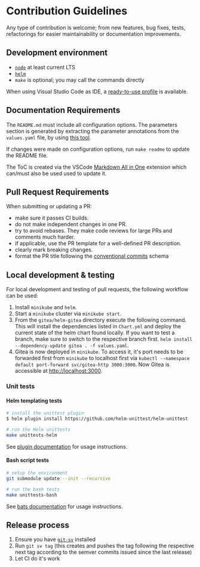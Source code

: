# Contribution Guidelines

Any type of contribution is welcome; from new features, bug fixes, tests,
refactorings for easier maintainability or documentation improvements.

## Development environment

- [`node`](https://nodejs.org/en/) at least current LTS
- [`helm`](https://helm.sh/docs/intro/install/)
- `make` is optional; you may call the commands directly

When using Visual Studio Code as IDE, a [ready-to-use profile](.vscode/) is available.

## Documentation Requirements

The `README.md` must include all configuration options.
The parameters section is generated by extracting the parameter annotations from the `values.yaml` file, by using [this tool](https://github.com/bitnami-labs/readme-generator-for-helm).

If changes were made on configuration options, run `make readme` to update the README file.

The ToC is created via the VSCode [Markdown All in One](https://marketplace.visualstudio.com/items?itemName=yzhang.markdown-all-in-one) extension which can/must also be used used to update it.

## Pull Request Requirements

When submitting or updating a PR:

- make sure it passes CI builds.
- do not make independent changes in one PR.
- try to avoid rebases. They make code reviews for large PRs and comments much harder.
- if applicable, use the PR template for a well-defined PR description.
- clearly mark breaking changes.
- format the PR title following the [conventional commits](https://www.conventionalcommits.org/en/v1.0.0/#specification) schema

## Local development & testing

For local development and testing of pull requests, the following workflow can
be used:

1. Install `minikube` and `helm`.
1. Start a `minikube` cluster via `minikube start`.
1. From the `gitea/helm-gitea` directory execute the following command.
   This will install the dependencies listed in `Chart.yml` and deploy the current state of the helm chart found locally.
   If you want to test a branch, make sure to switch to the respective branch first.
   `helm install --dependency-update gitea . -f values.yaml`.
1. Gitea is now deployed in `minikube`.
   To access it, it's port needs to be forwarded first from `minikube` to localhost first via `kubectl --namespace
default port-forward svc/gitea-http 3000:3000`.
   Now Gitea is accessible at [http://localhost:3000](http://localhost:3000).

### Unit tests

#### Helm templating tests

```bash
# install the unittest plugin
$ helm plugin install https://github.com/helm-unittest/helm-unittest

# run the Helm unittests
make unittests-helm
```

See [plugin documentation](https://github.com/helm-unittest/helm-unittest/blob/main/DOCUMENT.md) for usage instructions.

#### Bash script tests

```bash
# setup the environment
git submodule update --init --recursive

# run the bash tests
make unittests-bash
```

See [bats documentation](https://bats-core.readthedocs.io/en/stable/) for usage instructions.

## Release process

1. Ensure you have [`git-sv`](https://github.com/thegeeklab/git-sv) installed
1. Run `git sv tag` (this creates and pushes the tag following the respective next tag according to the semver commits issued since the last release)
1. Let CI do it's work
